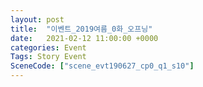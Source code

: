 ```yaml
---
layout: post
title:  "이벤트_2019여름_0화_오프닝"
date:   2021-02-12 11:00:00 +0000
categories: Event
Tags: Story Event
SceneCode: ["scene_evt190627_cp0_q1_s10"]
---
```

